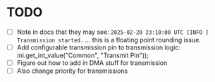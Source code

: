 # TODO

- [ ] Note in docs that they may see:
    `2025-02-20 23:10:00 UTC [INFO ] Transmission started.`
    ... this is a floating point rounding issue.
- [ ] Add configurable transmission pin to transmission logic: ini.get_int_value("Common", "Transmit Pin"));
- [ ] Figure out how to add in DMA stuff for transmission
- [ ] Also change priority for transmissions

